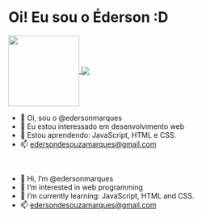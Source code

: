 <h1>Oi! Eu sou o Éderson :D</h1>

<p align="left">
    <a href="https://github.com/anuraghazra/github-readme-stats">
    <img
      align="center"
      height="140"
      src="https://github-readme-stats.vercel.app/api?username=edersonmarques&count_private=true&show_icons=true&custom_title=Github%20Status&hide=issues&theme=tokyonight"
    />
  </a>
  
  <a href="https://github.com/anuraghazra/github-readme-stats">
    <img
      align="center"
      src="https://github-readme-stats.vercel.app/api/top-langs/?username=edersonmarques&layout=compact&theme=tokyonight"
    />
  </a>

</p>

- 👋 Oi, sou o @edersonmarques
- 👀 Eu estou interessado em desenvolvimento web
- 🌱 Estou aprendendo: JavaScript, HTML e CSS.
- 📫 edersondesouzamarques@gmail.com

<br>

- 👋 Hi, I’m @edersonmarques
- 👀 I’m interested in web programming
- 🌱 I’m currently learning: JavaScript, HTML and CSS.
- 📫 edersondesouzamarques@gmail.com
